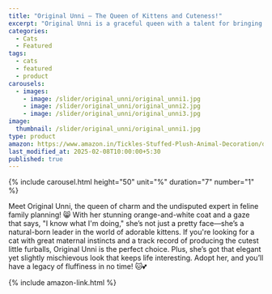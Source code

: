 ```yaml
---
title: "Original Unni – The Queen of Kittens and Cuteness!"
excerpt: "Original Unni is a graceful queen with a talent for bringing adorable kittens into the world! 😸💕"
categories:
  - Cats
  - Featured
tags:
  - cats
  - featured
  - product
carousels:
  - images: 
    - image: /slider/original_unni/original_unni1.jpg
    - image: /slider/original_unni/original_unni2.jpg
    - image: /slider/original_unni/original_unni3.jpg
image:
  thumbnail: /slider/original_unni/original_unni1.jpg
type: product
amazon: https://www.amazon.in/Tickles-Stuffed-Plush-Animal-Decoration/dp/B09QGYB4DS
last_modified_at: 2025-02-08T10:00:00+5:30
published: true
---
```


{% include carousel.html height="50" unit="%" duration="7" number="1" %}

Meet Original Unni, the queen of charm and the undisputed expert in feline family planning! 😸 With her stunning orange-and-white coat and a gaze that says, "I know what I'm doing," she’s not just a pretty face—she’s a natural-born leader in the world of adorable kittens. If you're looking for a cat with great maternal instincts and a track record of producing the cutest little furballs, Original Unni is the perfect choice. Plus, she’s got that elegant yet slightly mischievous look that keeps life interesting. Adopt her, and you’ll have a legacy of fluffiness in no time! 🐱💕

 {% include amazon-link.html %}